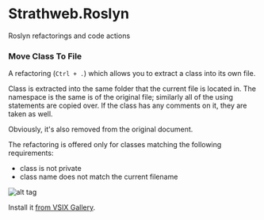 Strathweb.Roslyn
================

Roslyn refactorings and code actions


### Move Class To File

A refactoring (`Ctrl + .`) which allows you to extract a class into its own file. 

Class is extracted into the same folder that the current file is located in.
The namespace is the same is of the original file; similarly all of the using statements are copied over.
If the class has any comments on it, they are taken as well.

Obviously, it's also removed from the original document.

The refactoring is offered only for classes matching the following requirements:

 - class is not private
 - class name does not match the current filename

![alt tag](http://i.imgur.com/YQnu1rX.png)

Install it [from VSIX Gallery](https://visualstudiogallery.msdn.microsoft.com/4151b07d-ed17-4158-960b-0c14eae7c330).
